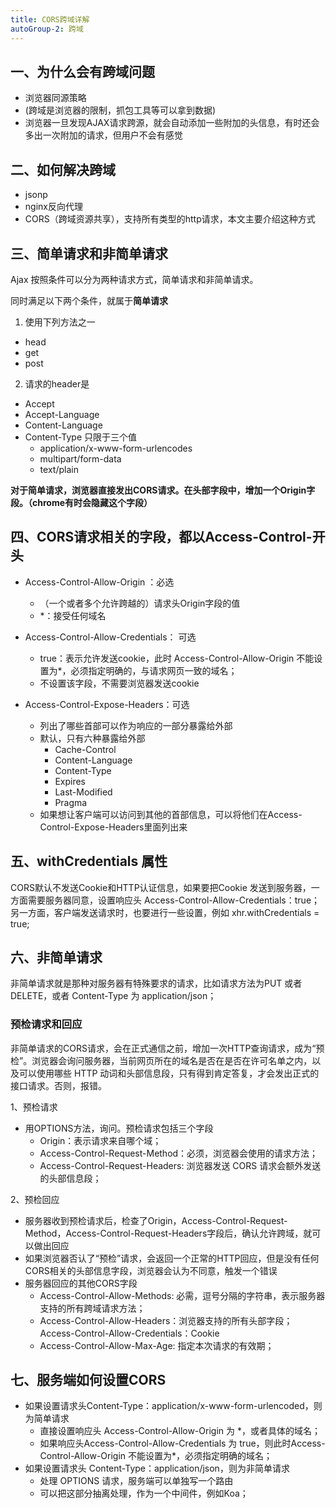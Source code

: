 ```yaml
---
title: CORS跨域详解
autoGroup-2: 跨域
---
```


## 一、为什么会有跨域问题

- 浏览器同源策略
- (跨域是浏览器的限制，抓包工具等可以拿到数据)
- 浏览器一旦发现AJAX请求跨源，就会自动添加一些附加的头信息，有时还会多出一次附加的请求，但用户不会有感觉

## 二、如何解决跨域

- jsonp
- nginx反向代理
- CORS（跨域资源共享），支持所有类型的http请求，本文主要介绍这种方式

## 三、简单请求和非简单请求

Ajax 按照条件可以分为两种请求方式，简单请求和非简单请求。

同时满足以下两个条件，就属于**简单请求**

1. 使用下列方法之一

- head
- get
- post

2. 请求的header是

- Accept
- Accept-Language
- Content-Language
- Content-Type 只限于三个值
  - application/x-www-form-urlencodes
  - multipart/form-data
  - text/plain

**对于简单请求，浏览器直接发出CORS请求。在头部字段中，增加一个Origin字段。（chrome有时会隐藏这个字段）**

## 四、CORS请求相关的字段，都以Access-Control-开头

- Access-Control-Allow-Origin ：必选
  - （一个或者多个允许跨越的）请求头Origin字段的值
  - *：接受任何域名
- Access-Control-Allow-Credentials： 可选
  - true：表示允许发送cookie，此时 Access-Control-Allow-Origin 不能设置为*，必须指定明确的，与请求网页一致的域名；
  - 不设置该字段，不需要浏览器发送cookie

- Access-Control-Expose-Headers：可选
  - 列出了哪些首部可以作为响应的一部分暴露给外部
  - 默认，只有六种暴露给外部    
    - Cache-Control
    - Content-Language
    - Content-Type
    - Expires
    - Last-Modified
    - Pragma
  - 如果想让客户端可以访问到其他的首部信息，可以将他们在Access-Control-Expose-Headers里面列出来

## 五、withCredentials 属性

CORS默认不发送Cookie和HTTP认证信息，如果要把Cookie 发送到服务器，一方面需要服务器同意，设置响应头 Access-Control-Allow-Credentials：true；另一方面，客户端发送请求时，也要进行一些设置，例如 xhr.withCredentials = true;

## 六、非简单请求
非简单请求就是那种对服务器有特殊要求的请求，比如请求方法为PUT 或者 DELETE，或者 Content-Type 为 application/json；

### 预检请求和回应

非简单请求的CORS请求，会在正式通信之前，增加一次HTTP查询请求，成为“预检”。浏览器会询问服务器，当前网页所在的域名是否在是否在许可名单之内，以及可以使用哪些 HTTP 动词和头部信息段，只有得到肯定答复，才会发出正式的接口请求。否则，报错。

1、预检请求

- 用OPTIONS方法，询问。预检请求包括三个字段
  - Origin：表示请求来自哪个域；
  - Access-Control-Request-Method：必须，浏览器会使用的请求方法；
  - Access-Control-Request-Headers: 浏览器发送 CORS 请求会额外发送的头部信息段；

2、预检回应

- 服务器收到预检请求后，检查了Origin，Access-Control-Request-Method，Access-Control-Request-Headers字段后，确认允许跨域，就可以做出回应
- 如果浏览器否认了“预检”请求，会返回一个正常的HTTP回应，但是没有任何CORS相关的头部信息字段，浏览器会认为不同意，触发一个错误
- 服务器回应的其他CORS字段
  - Access-Control-Allow-Methods:  必需，逗号分隔的字符串，表示服务器支持的所有跨域请求方法；
  - Access-Control-Allow-Headers：浏览器支持的所有头部字段；Access-Control-Allow-Credentials：Cookie
  - Access-Control-Allow-Max-Age:  指定本次请求的有效期；

## 七、服务端如何设置CORS

- 如果设置请求头Content-Type：application/x-www-form-urlencoded，则为简单请求
  - 直接设置响应头 Access-Control-Allow-Origin 为 *，或者具体的域名；
  - 如果响应头Access-Control-Allow-Credentials 为 true，则此时Access-Control-Allow-Origin 不能设置为*，必须指定明确的域名；
- 如果设置请求头 Content-Type：application/json，则为非简单请求
  - 处理 OPTIONS 请求，服务端可以单独写一个路由
  - 可以把这部分抽离处理，作为一个中间件，例如Koa；

